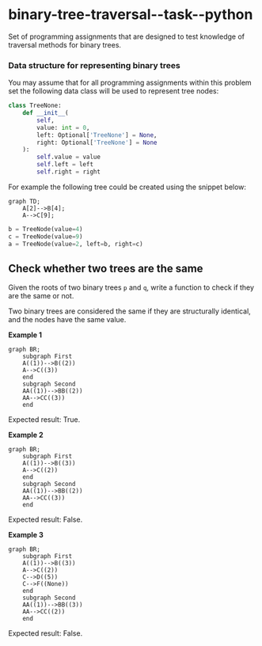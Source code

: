 # binary-tree-traversal--task--python

Set of programming assignments that are designed to test knowledge of traversal methods for binary trees.

### Data structure for representing binary trees

You may assume that for all programming assignments within this problem set the following data class
will be used to represent tree nodes:

```python
class TreeNone:
    def __init__(
        self,
        value: int = 0,
        left: Optional['TreeNone'] = None,
        right: Optional['TreeNone'] = None
    ):
        self.value = value
        self.left = left
        self.right = right
```

For example the following tree could be created using the snippet below:


```mermaid
graph TD;
    A[2]-->B[4];
    A-->C[9];
```

```python
b = TreeNode(value=4)
c = TreeNode(value=9)
a = TreeNode(value=2, left=b, right=c)
```

## Check whether two trees are the same

Given the roots of two binary trees `p` and `q`, write a function to check if they are the same or not.

Two binary trees are considered the same if they are structurally identical, and the nodes have the same value.

**Example 1**
```mermaid
graph BR;
    subgraph First
    A((1))-->B((2))
    A-->C((3))
    end
    subgraph Second
    AA((1))-->BB((2))
    AA-->CC((3))
    end  
```

Expected result: True.

**Example 2**
```mermaid
graph BR;
    subgraph First
    A((1))-->B((3))
    A-->C((2))
    end
    subgraph Second
    AA((1))-->BB((2))
    AA-->CC((3))
    end  
```

Expected result: False.

**Example 3**
```mermaid
graph BR;
    subgraph First
    A((1))-->B((3))
    A-->C((2))
    C-->D((5))
    C-->F((None))
    end
    subgraph Second
    AA((1))-->BB((3))
    AA-->CC((2))
    end  
```

Expected result: False.
